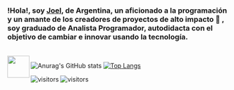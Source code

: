 ### !Hola!, soy [Joel](https://joelcabana.netlify.app/), de Argentina, un aficionado a la programación y un amante de los creadores de proyectos de alto impacto 🚀 , soy graduado de Analista Programador, autodidacta con el objetivo de cambiar e innovar usando la tecnología.
<br/>
 <a href="https://www.linkedin.com/in/joelxcabana/" target="_blank">
 <img align="left" width="50px" src="https://logos-marcas.com/wp-content/uploads/2020/04/Linkedin-s%C3%ADmbolo.png" />
</a>



![Anurag's GitHub stats](https://github-readme-stats.vercel.app/api?username=joelxcabana&show_icons=true&theme=radical)
[![Top Langs](https://github-readme-stats.vercel.app/api/top-langs/?username=joelxcabana&layout=compact&theme=buefy)](https://github.com/majoledesma/github-readme-stats)

![visitors](https://visitor-badge.glitch.me/badge?page_id=joelxcabana.joelxcabana)
 ![visitors](https://visitor-badge.glitch.me/badge?page_id=joelxcabana&left_color=green&right_color=red)
